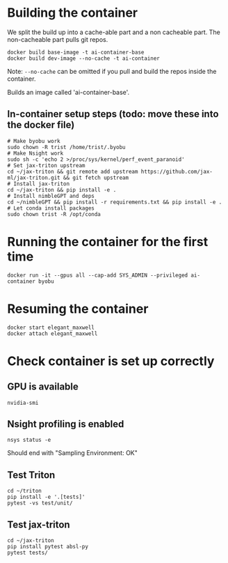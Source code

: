 # Building the container

We split the build up into a cache-able part and a non cacheable part. The non-cacheable
part pulls git repos.

```
docker build base-image -t ai-container-base
docker build dev-image --no-cache -t ai-container
```

Note: `--no-cache` can be omitted if you pull and build the repos inside the container.

Builds an image called 'ai-container-base'.

## In-container setup steps (todo: move these into the docker file)

```
# Make byobu work
sudo chown -R trist /home/trist/.byobu
# Make Nsight work
sudo sh -c 'echo 2 >/proc/sys/kernel/perf_event_paranoid'
# Set jax-triton upstream
cd ~/jax-triton && git remote add upstream https://github.com/jax-ml/jax-triton.git && git fetch upstream
# Install jax-triton
cd ~/jax-triton && pip install -e .
# Install nimbleGPT and deps
cd ~/nimbleGPT && pip install -r requirements.txt && pip install -e .
# Let conda install packages
sudo chown trist -R /opt/conda

```

# Running the container for the first time

`docker run -it --gpus all --cap-add SYS_ADMIN --privileged ai-container byobu`

# Resuming the container

```
docker start elegant_maxwell
docker attach elegant_maxwell
```

# Check container is set up correctly

## GPU is available

`nvidia-smi`

## Nsight profiling is enabled

`nsys status -e`

Should end with "Sampling Environment: OK"

## Test Triton

```
cd ~/triton
pip install -e '.[tests]'
pytest -vs test/unit/
```

## Test jax-triton

```
cd ~/jax-triton
pip install pytest absl-py
pytest tests/
```